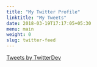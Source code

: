 ```yaml
---
title: "My Twitter Profile"
linktitle: "My Tweets"
date: 2018-03-19T17:17:05+05:30
menu: main
weight: 0
slug: twitter-feed
---
```


<a class="twitter-timeline" data-width="400" data-theme="light" data-link-color="#FAB81E" href="https://twitter.com/vibhas77?ref_src=twsrc%5Etfw" target="_blank" >Tweets by TwitterDev</a> <script async src="https://platform.twitter.com/widgets.js" charset="utf-8"></script>
